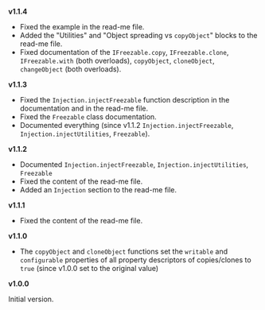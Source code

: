 **v1.1.4**

- Fixed the example in the read-me file.
- Added the "Utilities" and "Object spreading vs `copyObject`" blocks to the read-me file.
- Fixed documentation of the `IFreezable.copy`, `IFreezable.clone`, `IFreezable.with` (both overloads), `copyObject`, `cloneObject`, `changeObject` (both overloads).

**v1.1.3**

- Fixed the `Injection.injectFreezable` function description in the documentation and in the read-me file.
- Fixed the `Freezable` class documentation.
- Documented everything (since v1.1.2 `Injection.injectFreezable`, `Injection.injectUtilities`, `Freezable`).

**v1.1.2**

- Documented `Injection.injectFreezable`, `Injection.injectUtilities`, `Freezable`
- Fixed the content of the read-me file.
- Added an `Injection` section to the read-me file.

**v1.1.1**

- Fixed the content of the read-me file.

**v1.1.0**

- The `copyObject` and `cloneObject` functions set the `writable` and `configurable` properties of all property descriptors of copies/clones to `true` (since v1.0.0 set to the original value)

**v1.0.0**

Initial version.
